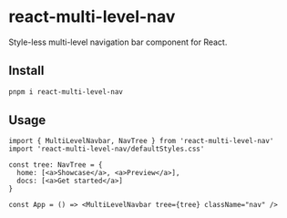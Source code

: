 # react-multi-level-nav

Style-less multi-level navigation bar component for React.

## Install

```sh
pnpm i react-multi-level-nav
```

## Usage

```tsx
import { MultiLevelNavbar, NavTree } from 'react-multi-level-nav'
import 'react-multi-level-nav/defaultStyles.css'

const tree: NavTree = {
  home: [<a>Showcase</a>, <a>Preview</a>],
  docs: [<a>Get started</a>]
}

const App = () => <MultiLevelNavbar tree={tree} className="nav" />
```

